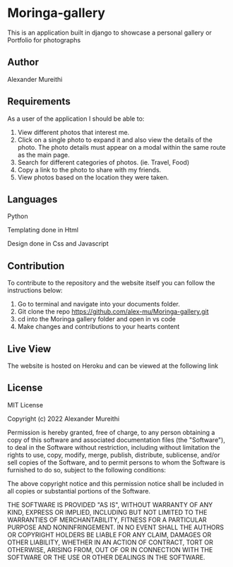 # Moringa-gallery
This is an application built in django to showcase a personal gallery or Portfolio for photographs

## Author
Alexander Mureithi

## Requirements
As a user of the application I should be able to:

1. View different photos that interest me.
2. Click on a single photo to expand it and also view the details of the photo. The photo details must appear on a modal within the same route as the main page.
3. Search for different categories of photos. (ie. Travel, Food)
4. Copy a link to the photo to share with my friends.
5. View photos based on the location they were taken.

## Languages
Python

Templating done in Html

Design done in Css and Javascript

## Contribution
To contribute to the repository and the website itself you can follow the instructions below:

1. Go to terminal and navigate into your documents folder.
2. Git clone the repo https://github.com/alex-mu/Moringa-gallery.git
3. cd into the Moringa gallery folder and open in vs code 
4. Make changes and contributions to your hearts content

## Live View
The website is hosted on Heroku and can be viewed at the following link

## License
MIT License

Copyright (c) 2022 Alexander Mureithi

Permission is hereby granted, free of charge, to any person obtaining a copy
of this software and associated documentation files (the "Software"), to deal
in the Software without restriction, including without limitation the rights
to use, copy, modify, merge, publish, distribute, sublicense, and/or sell
copies of the Software, and to permit persons to whom the Software is
furnished to do so, subject to the following conditions:

The above copyright notice and this permission notice shall be included in all
copies or substantial portions of the Software.

THE SOFTWARE IS PROVIDED "AS IS", WITHOUT WARRANTY OF ANY KIND, EXPRESS OR
IMPLIED, INCLUDING BUT NOT LIMITED TO THE WARRANTIES OF MERCHANTABILITY,
FITNESS FOR A PARTICULAR PURPOSE AND NONINFRINGEMENT. IN NO EVENT SHALL THE
AUTHORS OR COPYRIGHT HOLDERS BE LIABLE FOR ANY CLAIM, DAMAGES OR OTHER
LIABILITY, WHETHER IN AN ACTION OF CONTRACT, TORT OR OTHERWISE, ARISING FROM,
OUT OF OR IN CONNECTION WITH THE SOFTWARE OR THE USE OR OTHER DEALINGS IN THE
SOFTWARE.